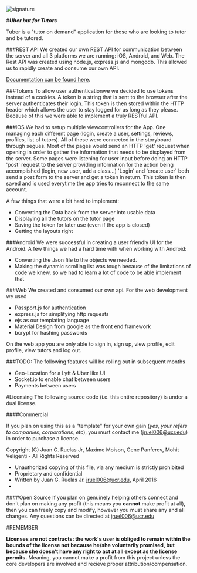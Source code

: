 ![signature](http://tuber.tech/images/tuber.png)


#**_Uber but for Tutors_**

Tuber is a "tutor on demand" application for those who are looking to tutor and be tutored. 

###REST API
We created our own REST API for communication between the server and all 3 platforms we are running: iOS, Android, and Web.
The Rest API was created using node.js, express.js and mongodb. This allowed us to rapidly create and consume our own API.

[Documentation can be found here](http://tuber.tech/api).

###Tokens
To allow user authenticationwe we decided to use tokens instead of a cookies.
A token is a string that is sent to the browser after the server authenticates their login.
This token is then stored within the HTTP header which allows the user to stay logged for as long as they please.
Because of this we were able to implement a truly RESTful API.

###iOS
We had to setup multiple viewcontrollers for the App. One managing each different page (login, create a user, settings, reviews, profiles, list of tutors).
All of these were connected in the storyboard through segues.
Most of the pages would send an HTTP 'get' request when opening in order to gather the information that needs to be displayed from the server.
Some pages were listening for user input before doing an HTTP 'post' request to the server providing information for the action being accomplished (login, new user, add a class...)
'Login' and 'create user' both send a post form to the server and get a token in return. This token is then saved and is used everytime the app tries to reconnect to the same account.

A few things that were a bit hard to implement:
- Converting the Data back from the server into usable data
- Displaying all the tutors on the tutor page
- Saving the token for later use (even if the app is closed)
- Getting the layouts right

###Android
We were successful in creating a user friendly UI for the Android. A few things we had a hard time with when working with Android:
- Converting the Json file to the objects we needed.
- Making the dynamic scrolling list was tough because of the limitations of code we knew, so we had to learn a lot of code to be able implement that

###Web
We created and consumed our own api. For the web development we used

- Passport.js for authentication
- express.js for simplifying http requests
- ejs as our templating language
- Material Design from google as the front end framework
- bcrypt for hashing passwords

On the web app you are only able to sign in, sign up, view profile, edit profile, view tutors and log out. 

###TODO:
The following features will be rolling out in subsequent months
- Geo-Location for a Lyft & Uber like UI
- Socket.io to enable chat between users
- Payments between users

#Licensing
The following source code (i.e. this entire repository) is under a dual license.

####Commercial

If you plan on using this as a "template" for your own gain (*yes, your refers to companies, corporations, etc*), you must contact me
(jruel006@ucr.edu) in order to purchase a license.

Copyright (C) Juan G. Ruelas Jr, Maxime Moison, Gene Panferov, Mohit Veligenti - All Rights Reserved
 * Unauthorized copying of this file, via any medium is strictly prohibited
 * Proprietary and confidential
 * Written by Juan G. Ruelas Jr. <jruel006@ucr.edu>, April 2016
 *

####Open Source
If you plan on genuinely helping others connect and don't plan on making any profit (this means you __cannot__ make profit at all), then
you can freely copy and modify, however you must share any and all changes. Any questions can be directed at jruel006@ucr.edu

#REMEMBER

__Licenses are not contracts: the work's user is obliged to remain within the bounds of the license not because he/she voluntarily
promised, but because she doesn't have any right to act at all except as the license permits.__ Meaning, you cannot make a profit from
this project unless the core developers are involved and recieve proper attribution/compensation.
